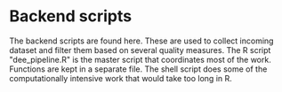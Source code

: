 # Backend scripts
The backend scripts are found here. These are used to collect incoming dataset and filter them based on several quality 
measures. The R script "dee_pipeline.R" is the master script that coordinates most of the work. Functions are kept in a separate file. The shell script does some of the computationally intensive work that would take too long in R.
